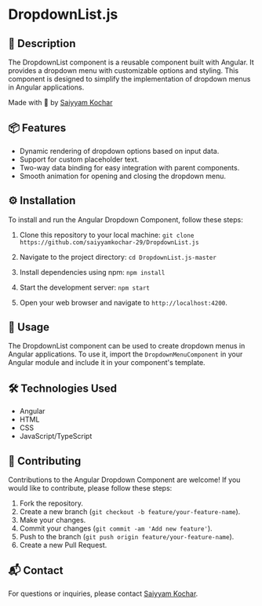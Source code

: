 # DropdownList.js

## 📍 Description
The DropdownList component is a reusable component built with Angular. It provides a dropdown menu with customizable options and styling. This component is designed to simplify the implementation of dropdown menus in Angular applications.

Made with 🤎 by [Saiyyam Kochar](github.com/saiyyamkochar-29)

## 📦 Features
- Dynamic rendering of dropdown options based on input data.
- Support for custom placeholder text.
- Two-way data binding for easy integration with parent components.
- Smooth animation for opening and closing the dropdown menu.

## ⚙️ Installation
To install and run the Angular Dropdown Component, follow these steps:

1. Clone this repository to your local machine: `git clone https://github.com/saiyyamkochar-29/DropdownList.js`

2. Navigate to the project directory: `cd DropdownList.js-master`

3. Install dependencies using npm: `npm install`

4. Start the development server: `npm start`

5. Open your web browser and navigate to `http://localhost:4200`.

## 🤖 Usage
The DropdownList component can be used to create dropdown menus in Angular applications. To use it, import the `DropdownMenuComponent` in your Angular module and include it in your component's template.

## 🛠 Technologies Used
- Angular
- HTML
- CSS
- JavaScript/TypeScript

## 🤝 Contributing
Contributions to the Angular Dropdown Component are welcome! If you would like to contribute, please follow these steps:
1. Fork the repository.
2. Create a new branch (`git checkout -b feature/your-feature-name`).
3. Make your changes.
4. Commit your changes (`git commit -am 'Add new feature'`).
5. Push to the branch (`git push origin feature/your-feature-name`).
6. Create a new Pull Request.

## 📬 Contact
For questions or inquiries, please contact [Saiyyam Kochar](kocharsaiyyam@gmail.com).




